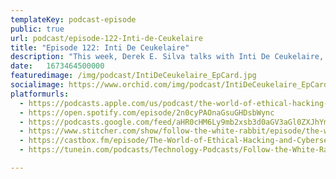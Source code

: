 ```yaml
---
templateKey: podcast-episode
public: true
url: podcast/episode-122-Inti-de-Ceukelaire
title: "Episode 122: Inti De Ceukelaire"
description: "This week, Derek E. Silva talks with Inti De Ceukelaire, Head of Hackers at Intigriti, Europe's top ethical hacking platform and bug bounty program. They take a deep dive into the world of hacking and discuss how Intigriti's community of 60,000 ethical hackers helps companies identify and fix vulnerabilities in their systems. But that's not all - Inti also shares the amazing tale of how he hacked his way onto Metallica's stage at a rock festival."
date:	1673464500000
featuredimage: /img/podcast/IntiDeCeukelaire_EpCard.jpg
socialimage: https://www.orchid.com/img/podcast/IntiDeCeukelaire_EpCard.jpg
platformurls:
  - https://podcasts.apple.com/us/podcast/the-world-of-ethical-hacking-and/id1516705670?i=1000593788225
  - https://open.spotify.com/episode/2n0cyPAOnaGsuGHDsbWync
  - https://podcasts.google.com/feed/aHR0cHM6Ly9mb2xsb3d0aGV3aGl0ZXJhYmJpdC5saWJzeW4uY29tL3Jzcw/episode/NTM1YjI3MTMtMzRmMS00Yzc5LWI1OTItYjQwODJiOTUyY2Vl?sa=X&ved=0CAUQkfYCahcKEwi4upKzp8D8AhUAAAAAHQAAAAAQAQ
  - https://www.stitcher.com/show/follow-the-white-rabbit/episode/the-world-of-ethical-hacking-and-cybersecurity-with-inti-de-ceukelaire-head-of-hackers-at-intigriti-210695939
  - https://castbox.fm/episode/The-World-of-Ethical-Hacking-and-Cybersecurity-with-Inti-De-Ceukelaire%2C-Head-of-Hackers-at-Intigriti-id2954358-id561973373?country=us
  - https://tunein.com/podcasts/Technology-Podcasts/Follow-the-White-Rabbit-p1330281/?topicId=236385749

---
```

